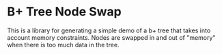 # B+ Tree Node Swap

This is a library for generating a simple demo of a b+ tree that takes into account memory constraints.  Nodes are swapped in and out of "memory" when there is too much data in the tree.

